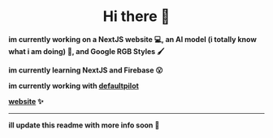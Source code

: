 <div align="center">
  <h1>Hi there 👋</h1>
</div>
<div>
  <p><strong>im currently working on a NextJS website 💻, an AI model (i totally know what i am doing) 🤖, and Google RGB Styles 🖌️</strong></p>
  <p><strong>im currently learning NextJS and Firebase 😮</strong></p>
  <p><strong>im currently working with <a href="https://defaultpilot.github.io" target="_blank">defaultpilot</a></strong></p>
  <strong><a href="https://byte1001.dev" target="_blank">website</a><label> ✨</label><br></strong>
  <hr>
  <p><strong>ill update this readme with more info soon 📜</strong></p>
</div>

